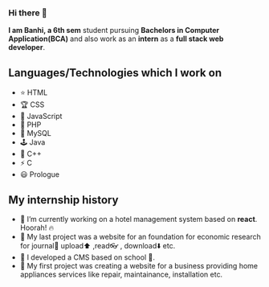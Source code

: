 ### Hi there 👋


**I am Banhi, a 6th sem** student pursuing **Bachelors in Computer Application(BCA)** and also work as an **intern** as a **full stack web developer**.

## Languages/Technologies which I work on

- ⭐ HTML 
- :trophy: CSS
- 🥇 JavaScript  
- 🧩 PHP
- 👑 MySQL
- 🕹️ Java
- 🌈 C++
- ⚡ C
- 😃 Prologue

## My internship history

- 🔭 I’m currently working on a hotel management system based on **react**. Hoorah! 🔥
- 🌱 My last project was a website for an foundation for economic research for journal📙 upload⬆️ ,read👓 , download⬇️ etc.
- 👯 I developed a CMS based on school 🏫.
- 🤔 My first project was creating a website for a business providing home appliances services like repair, maintainance, installation etc.

